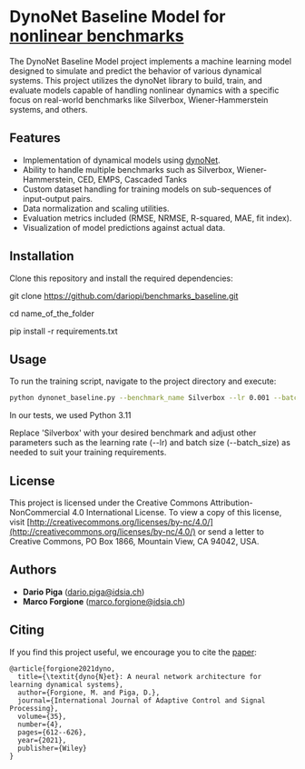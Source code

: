 # DynoNet Baseline Model for [nonlinear benchmarks](https://www.nonlinearbenchmark.org/)

The DynoNet Baseline Model project implements a machine learning model designed to simulate and predict the behavior of various dynamical systems. This project utilizes the dynoNet library to build, train, and evaluate models capable of handling nonlinear dynamics with a specific focus on real-world benchmarks like Silverbox, Wiener-Hammerstein systems, and others.

## Features

- Implementation of dynamical models using [dynoNet](https://github.com/forgi86/dynonet).
- Ability to handle multiple benchmarks such as Silverbox, Wiener-Hammerstein, CED, EMPS, Cascaded Tanks
- Custom dataset handling for training models on sub-sequences of input-output pairs.
- Data normalization and scaling utilities.
- Evaluation metrics included (RMSE, NRMSE, R-squared, MAE, fit index).
- Visualization of model predictions against actual data.

## Installation

Clone this repository and install the required dependencies:

git clone https://github.com/dariopi/benchmarks_baseline.git

cd name_of_the_folder

pip install -r requirements.txt

## Usage

To run the training script, navigate to the project directory and execute:

```bash
python dynonet_baseline.py --benchmark_name Silverbox --lr 0.001 --batch_size 16
```
In our tests, we used Python 3.11

Replace 'Silverbox' with your desired benchmark and adjust other parameters such as the learning rate (--lr) and batch size (--batch_size)
as needed to suit your training requirements.

## License

This project is licensed under the Creative Commons Attribution-NonCommercial 4.0 International License. To view a copy of this license, visit [http://creativecommons.org/licenses/by-nc/4.0/](http://creativecommons.org/licenses/by-nc/4.0/) or send a letter to Creative Commons, PO Box 1866, Mountain View, CA 94042, USA.

## Authors

- **Dario Piga** (dario.piga@idsia.ch)
- **Marco Forgione** (marco.forgione@idsia.ch)

## Citing

If you find this project useful, we encourage you to cite the [paper](https://onlinelibrary.wiley.com/doi/abs/10.1002/acs.3216):


```
@article{forgione2021dyno,
  title={\textit{dyno{N}et}: A neural network architecture for learning dynamical systems},
  author={Forgione, M. and Piga, D.},
  journal={International Journal of Adaptive Control and Signal Processing},
  volume={35},
  number={4},
  pages={612--626},
  year={2021},
  publisher={Wiley}
}
```


